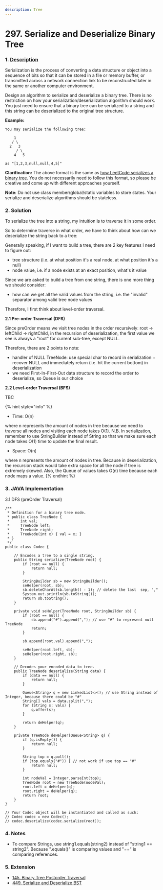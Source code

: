 ```yaml
---
description: Tree
---
```


# 297. Serialize and Deserialize Binary Tree

### 1. [Description](https://leetcode.com/problems/serialize-and-deserialize-binary-tree/description/)

  
Serialization is the process of converting a data structure or object into a sequence of bits so that it can be stored in a file or memory buffer, or transmitted across a network connection link to be reconstructed later in the same or another computer environment.

Design an algorithm to serialize and deserialize a binary tree. There is no restriction on how your serialization/deserialization algorithm should work. You just need to ensure that a binary tree can be serialized to a string and this string can be deserialized to the original tree structure.

**Example:** 

```text
You may serialize the following tree:

    1
   / \
  2   3
     / \
    4   5

as "[1,2,3,null,null,4,5]"
```

**Clarification:** The above format is the same as [how LeetCode serializes a binary tree](https://leetcode.com/faq/#binary-tree). You do not necessarily need to follow this format, so please be creative and come up with different approaches yourself.

**Note:** Do not use class member/global/static variables to store states. Your serialize and deserialize algorithms should be stateless.



### 2. Solution

To serialize the tree into a string, my intuition is to traverse it in some order. 

So to determine traverse in what order, we have to think about how can we deserialize the string back to a tree:

Generally speaking, if I want to build a tree, there are 2 key features I need to figure out:

* tree structure \(i.e. at what position it's a real node, at what position it's a null\)
* node value, i.e. if a node exists at an exact position, what's it value

Since we are asked to build a tree from one string, there is one more thing we should consider:

* how can we get all the valid values from the string, i.e. the "invalid" separator among valid tree node values

Therefore, I first think about level-order traversal. 

**2.1 Pre-order Traversal \(DFS\)**

Since preOrder means we visit tree nodes in the order recursively: root -&gt; leftChild -&gt; rightChild, in the recursion of deserialization, the first value we see is always a "root" for current sub-tree, except NULL.

Therefore, there are 2 points to note:

* handler of NULL TreeNode: use special char to record in serialization + recover NULL and immediately return \(i.e. hit the current bottom\) in deserialization
* we need First-In-First-Out data structure to record the order to deserialize, so Queue is our choice

**2.2 Level-order Traversal \(BFS\)**

TBC

{% hint style="info" %}
* Time: O\(n\)  

where n represents the amount of nodes in tree because we need to traverse all nodes and visiting each node takes O\(1\).  N.B.  In serialization, remember to use StringBuilder instead of String so that we make sure each node takes O\(1\) time to update the final result. 

* Space: O\(n\)  

where n represents the amount of nodes in tree. Because in deserialization, the recursion stack would take extra space for all the node if tree is extremely skewed. Also, the Queue of values takes O\(n\) time because each node maps a value.
{% endhint %}



### 3. JAVA Implementation

3.1 DFS \(preOrder Traversal\)

```text
/**
 * Definition for a binary tree node.
 * public class TreeNode {
 *     int val;
 *     TreeNode left;
 *     TreeNode right;
 *     TreeNode(int x) { val = x; }
 * }
 */
public class Codec {

    // Encodes a tree to a single string.
    public String serialize(TreeNode root) {
        if (root == null) {
            return null;
        }
        
        StringBuilder sb = new StringBuilder();
        seHelper(root, sb);
        sb.deleteCharAt(sb.length() - 1); // delete the last  sep, ","
        System.out.println(sb.toString());
        return sb.toString();
    }
    
    private void seHelper(TreeNode root, StringBuilder sb) {
        if (root == null) {
            sb.append("#").append(","); // use "#" to represent null TreeNode
            return;
        }
        
        sb.append(root.val).append(",");
        
        seHelper(root.left, sb);
        seHelper(root.right, sb);
    }

    // Decodes your encoded data to tree.
    public TreeNode deserialize(String data) {
        if (data == null) {
            return null;
        }
        
        Queue<String> q = new LinkedList<>(); // use String instead of Integer, because there could be "#"
        String[] vals = data.split(",");
        for (String s: vals) {
            q.offer(s);
        }
        
        return deHelper(q);
    }
    
    private TreeNode deHelper(Queue<String> q) {
        if (q.isEmpty()) {
            return null;
        }
        
        String top = q.poll();
        if (top.equals("#")) { // not work if use top == "#"
            return null;
        }
        
        int nodeVal = Integer.parseInt(top);
        TreeNode root = new TreeNode(nodeVal);
        root.left = deHelper(q);
        root.right = deHelper(q);
        return root;
    }
}

// Your Codec object will be instantiated and called as such:
// Codec codec = new Codec();
// codec.deserialize(codec.serialize(root));
```



### 4. Notes

* To compare Strings, use string1.equals\(string2\) instead of  "string1 == string2". Because ".equals\(\)" is comparing values and "==" is comparing references.



### 5. Extension

* [145. Binary Tree Postorder Traversal](https://app.gitbook.com/@alittlebit/s/data-structures-and-algorithms-in-java/145.-binary-tree-postorder-traversal)
* [449. Serialize and Deserialize BST](https://app.gitbook.com/@alittlebit/s/algorithm-problems-and-how-to-solve-them/tree/449.-serialize-and-deserialize-bst)

